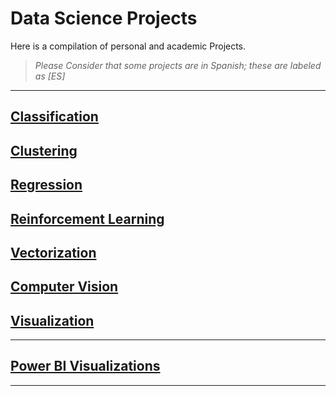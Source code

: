 # Data Science Projects

Here is a compilation of personal and academic Projects.
> _Please Consider that some projects are in Spanish; these are labeled as [ES]_

---

## [Classification](./Classification.md)
## [Clustering](./Clustering.md)
## [Regression](./Regression.md)
## [Reinforcement Learning](./RL.md)
## [Vectorization](./Vectorization.md)
## [Computer Vision](./Vision.md)
## [Visualization](./Visualization.md)


---

## [Power BI Visualizations](./PBI.md)

---

<!-- Add more projects here -->


